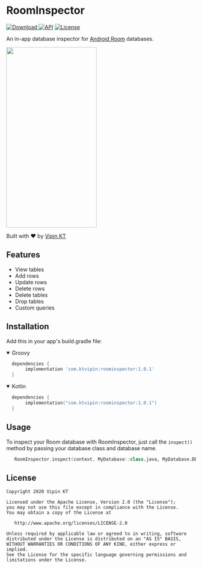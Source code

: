 # RoomInspector 

[ ![Download](https://api.bintray.com/packages/ktvipin27/RoomInspector/com.ktvipin.roominspector/images/download.svg) ](https://bintray.com/ktvipin27/RoomInspector/com.ktvipin.roominspector/_latestVersion)
[![API](https://img.shields.io/badge/API-19%2B-brightgreen.svg?style=flat)](https://android-arsenal.com/api?level=19) [![License](https://img.shields.io/badge/License-Apache%202.0-blue.svg)](https://github.com/zerobranch/android-remote-debugger/blob/master/LICENSE)

An in-app database inspector for [Android Room](https://developer.android.com/topic/libraries/architecture/room) databases.

<img src="https://github.com/ktvipin27/RoomInspector/blob/master/preview/preview.gif?raw=true" width="240" height="480" />

Built with ❤︎ by [Vipin KT](https://twitter.com/ktvipin27)

## Features

* View tables
* Add rows
* Update rows
* Delete rows
* Delete tables
* Drop tables
* Custom queries

## Installation

Add this in your app's build.gradle file:

<details open>
<summary>Groovy</summary>
  
```groovy
  dependencies {
       implementation 'com.ktvipin:roominspector:1.0.1'
  }
```

</details>
<details open>
<summary>Kotlin</summary>
  
```kotlin
  dependencies {
       implementation("com.ktvipin:roominspector:1.0.1")
  }
```

</details>

## Usage

To inspect your Room database with RoomInspector, just call the `inspect()` method by passing your database class and database name.

```kotlin
   RoomInspector.inspect(context, MyDatabase::class.java, MyDatabase.DB_NAME)
```

## License    

    Copyright 2020 Vipin KT

    Licensed under the Apache License, Version 2.0 (the "License");
    you may not use this file except in compliance with the License.
    You may obtain a copy of the License at

       http://www.apache.org/licenses/LICENSE-2.0

    Unless required by applicable law or agreed to in writing, software
    distributed under the License is distributed on an "AS IS" BASIS,
    WITHOUT WARRANTIES OR CONDITIONS OF ANY KIND, either express or implied.
    See the License for the specific language governing permissions and
    limitations under the License.
